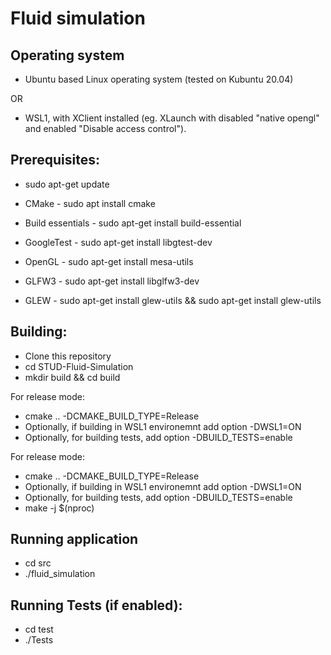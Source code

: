 # Fluid simulation

## Operating system
- Ubuntu based Linux operating system (tested on Kubuntu 20.04) 

OR

- WSL1, with XClient installed (eg. XLaunch with disabled "native opengl" and enabled "Disable access control"). 

## Prerequisites:
- sudo apt-get update
- CMake - sudo apt install cmake
- Build essentials - sudo apt-get install build-essential
- GoogleTest - sudo apt-get install libgtest-dev

- OpenGL - sudo apt-get install mesa-utils
- GLFW3 - sudo apt-get install libglfw3-dev
- GLEW - sudo apt-get install glew-utils && sudo apt-get install glew-utils

## Building:
- Clone this repository
- cd STUD-Fluid-Simulation
- mkdir build && cd build

For release mode:
- cmake ..  -DCMAKE_BUILD_TYPE=Release 
- Optionally, if building in WSL1 environemnt add option -DWSL1=ON
- Optionally, for building tests, add option -DBUILD_TESTS=enable

For release mode:
- cmake ..  -DCMAKE_BUILD_TYPE=Release 
- Optionally, if building in WSL1 environemnt add option -DWSL1=ON
- Optionally, for building tests, add option -DBUILD_TESTS=enable
- make -j $(nproc)

## Running application
- cd src
- ./fluid_simulation

## Running Tests (if enabled):
- cd test
- ./Tests
